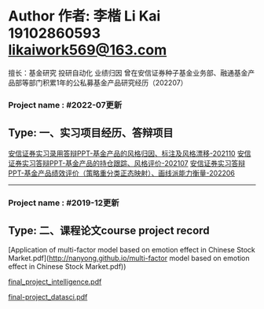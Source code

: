 # Author 作者: 李楷 Li Kai 19102860593 likaiwork569@163.com
擅长：基金研究 投研自动化 业绩归因
曾在安信证券种子基金业务部、融通基金产品部等部门积累1年的公私募基金产品研究经历（202207）
### Project name : #2022-07更新
## Type: 一、实习项目经历、答辩项目

[安信证券实习录用答辩PPT-基金产品的风格归因、标注及风格漂移-202110](http://nanyong.github.io/李楷面试答辩报告：课题一.pdf)
[安信证券实习答辩PPT-基金产品的持仓跟踪、风格评价-202107](http://nanyong.github.io/HFOF的持仓跟踪、风格评价.pdf)
[安信证券实习答辩PPT-基金产品绩效评价（策略重分类正态映射）、画线派能力衡量-202206](李楷实习汇报202206-基金绩效评价.pdf)

---

### Project name : #2019-12更新
## Type: 二、课程论文course project record


[Application of multi-factor model based on emotion effect in Chinese Stock Market.pdf](http://nanyong.github.io/multi-factor model based on emotion effect in Chinese Stock Market.pdf))

[final_project_intelligence.pdf](http://nanyong.github.io/final_project.pdf)

[final-project_datasci.pdf](http://nanyong.github.io/final-project_datasci.pdf)
